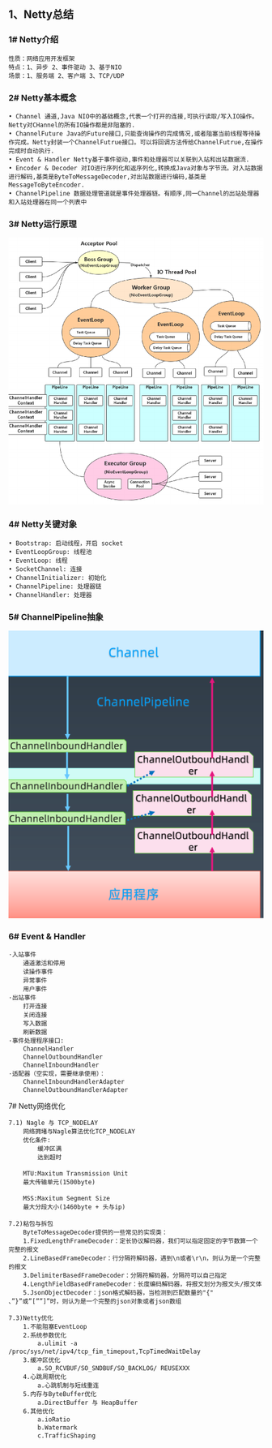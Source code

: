 ## 1、Netty总结
### 1# Netty介绍
    性质：网络应用开发框架  
    特点：1、异步 2、事件驱动 3、基于NIO
    场景：1、服务端 2、客户端 3、TCP/UDP  
   
### 2# Netty基本概念
    • Channel 通道,Java NIO中的基础概念,代表一个打开的连接,可执行读取/写入IO操作。Netty对CHannel的所有IO操作都是非阻塞的.
    • ChannelFuture Java的Future接口,只能查询操作的完成情况,或者阻塞当前线程等待操作完成。Netty封装一个ChannelFutrue接口。可以将回调方法传给ChannelFutrue,在操作完成时自动执行.
    • Event & Handler Netty基于事件驱动,事件和处理器可以关联到入站和出站数据流.
    • Encoder & Decoder 对IO进行序列化和返序列化,转换成Java对象与字节流。对入站数据进行解码,基类是ByteToMessageDecoder,对出站数据进行编码,基类是 MessageToByteEncoder.
    • ChannelPipeline 数据处理管道就是事件处理器链。有顺序,同一Channel的出站处理器和入站处理器在同一个列表中

### 3# Netty运行原理
 ![binaryTree](nio2/src/main/resources/image.png "serialGC")
    	

### 4# Netty关键对象
    • Bootstrap: 启动线程，开启 socket
    • EventLoopGroup: 线程池
    • EventLoop: 线程
    • SocketChannel: 连接
    • ChannelInitializer: 初始化
    • ChannelPipeline: 处理器链
    • ChannelHandler: 处理器
    
### 5# ChannelPipeline抽象
 ![binaryTree](nio2/src/main/resources/channelPipeline.png "serialGC")
	
### 6# Event & Handler
    ·入站事件
        通道激活和停用
        读操作事件
        异常事件
        用户事件
    ·出站事件
        打开连接
        关闭连接
        写入数据
        刷新数据
    ·事件处理程序接口:
        ChannelHandler
        ChannelOutboundHandler
        ChannelInboundHandler
    ·适配器（空实现，需要继承使用）：
        ChannelInboundHandlerAdapter
        ChannelOutboundHandlerAdapter
        
7# Netty网络优化
   
    7.1) Nagle 与 TCP_NODELAY
        网络拥堵与Nagle算法优化TCP_NODELAY
        优化条件:
            缓冲区满
            达到超时
        
        MTU:Maxitum Transmission Unit
        最大传输单元(1500byte)
        
        MSS:Maxitum Segment Size
        最大分段大小(1460byte + 头与ip)
        
    7.2)粘包与拆包
        ByteToMessageDecoder提供的一些常见的实现类：
        1.FixedLengthFrameDecoder：定长协议解码器，我们可以指定固定的字节数算一个完整的报文
        2.LineBasedFrameDecoder：行分隔符解码器，遇到\n或者\r\n，则认为是一个完整的报文
        3.DelimiterBasedFrameDecoder：分隔符解码器，分隔符可以自己指定
        4.LengthFieldBasedFrameDecoder：长度编码解码器，将报文划分为报文头/报文体
        5.JsonObjectDecoder：json格式解码器，当检测到匹配数量的"{" 、”}”或”[””]”时，则认为是一个完整的json对象或者json数组
     
    7.3)Netty优化
        1.不能阻塞EventLoop
        2.系统参数优化 
            a.ulimit -a /proc/sys/net/ipv4/tcp_fim_timepout,TcpTimedWaitDelay
        3.缓冲区优化
            a.SO_RCVBUF/SO_SNDBUF/SO_BACKLOG/ REUSEXXX
        4.心跳周期优化
            a.心跳机制与短线重连
        5.内存与ByteBuffer优化
            a.DirectBuffer 与 HeapBuffer
        6.其他优化
            a.ioRatio
            b.Watermark
            c.TrafficShaping